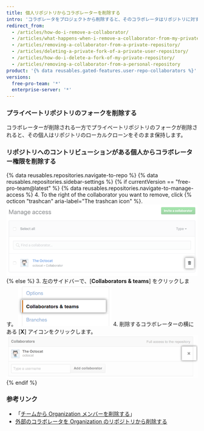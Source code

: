 ```yaml
---
title: 個人リポジトリからコラボレーターを削除する
intro: 'コラボレータをプロジェクトから削除すると、そのコラボレータはリポジトリに対する読み取り/書き込みアクセスを失います。 リポジトリがプライベートであり、その個人がフォークを作成している場合、そのフォークも削除されます。'
redirect_from:
  - /articles/how-do-i-remove-a-collaborator/
  - /articles/what-happens-when-i-remove-a-collaborator-from-my-private-repository/
  - /articles/removing-a-collaborator-from-a-private-repository/
  - /articles/deleting-a-private-fork-of-a-private-user-repository/
  - /articles/how-do-i-delete-a-fork-of-my-private-repository/
  - /articles/removing-a-collaborator-from-a-personal-repository
product: '{% data reusables.gated-features.user-repo-collaborators %}'
versions:
  free-pro-team: '*'
  enterprise-server: '*'
---
```


### プライベートリポジトリのフォークを削除する

コラボレーターが削除される一方でプライベートリポジトリのフォークが削除されると、その個人はリポジトリのローカルクローンをそのまま保持します。

### リポジトリへのコントリビューションがある個人からコラボレーター権限を削除する

{% data reusables.repositories.navigate-to-repo %}
{% data reusables.repositories.sidebar-settings %}
{% if currentVersion == "free-pro-team@latest" %}
{% data reusables.repositories.navigate-to-manage-access %}
4. To the right of the collaborator you want to remove, click
{% octicon "trashcan" aria-label="The trashcan icon" %}.
  ![コラボレーターを削除するボタン](/assets/images/help/repository/collaborator-remove.png)
{% else %}
3. 左のサイドバーで、[**Collaborators & teams**] をクリックします。 ![[Collaborators] タブ](/assets/images/help/repository/repo-settings-collaborators.png)
4. 削除するコラボレーターの横にある [**X**] アイコンをクリックします。 ![削除リンク](/assets/images/help/organizations/Collaborator-Remove.png)
{% endif %}

### 参考リンク

- 「[チームから Organization メンバーを削除する](/articles/removing-organization-members-from-a-team)」
- [外部のコラボレータを Organization のリポジトリから削除する](/articles/removing-an-outside-collaborator-from-an-organization-repository)
